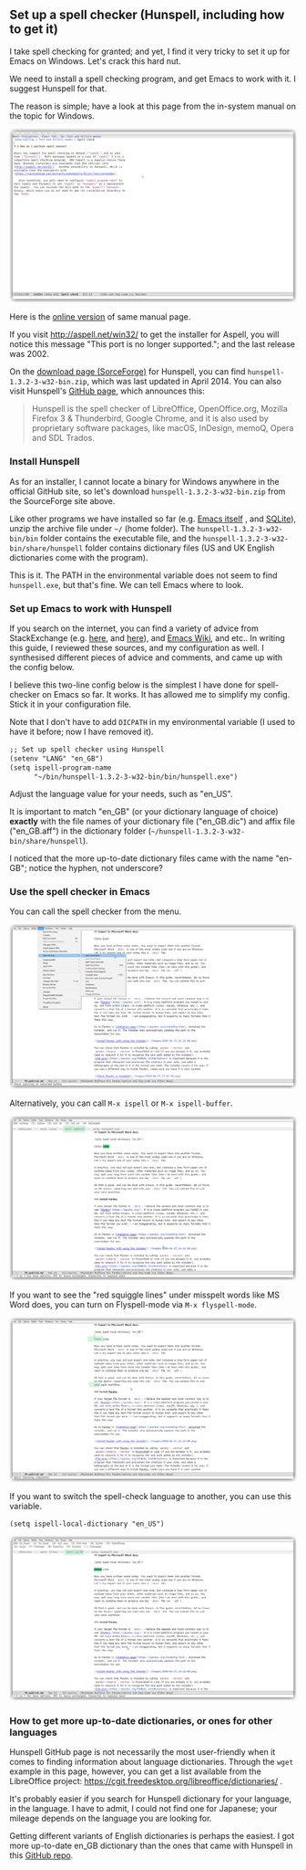 ## Set up a spell checker (Hunspell, including how to get it)

I take spell checking for granted; and yet, I find it very tricky to set it up for Emacs on Windows. Let's crack this hard nut. 

We need to install a spell checking program, and get Emacs to work with it. I suggest Hunspell for that.

The reason is simple; have a look at this page from the in-system manual on the topic for Windows. 

![Read in-system manual for spell checkers on Windows](./images/2020-06-28_19-07-07.png)

Here is the [online version](https://www.gnu.org/software/emacs/manual/html_node/efaq-w32/Spell-check.html) of same manual page.

If you visit http://aspell.net/win32/ to get the installer for Aspell, you will notice this message "This port is no longer supported."; and the last release was 2002. 

On the [download page (SorceForge)](https://sourceforge.net/projects/ezwinports/files/?source=navbar) for Hunspell, you can find `hunspell-1.3.2-3-w32-bin.zip`, which was last updated in April 2014. You can also visit Hunspell's [GitHub page](https://hunspell.github.io/), which announces this: 

> Hunspell is the spell checker of LibreOffice, OpenOffice.org, Mozilla Firefox 3 & Thunderbird, Google Chrome, and it is also used by proprietary software packages, like macOS, InDesign, memoQ, Opera and SDL Trados.

### Install Hunspell

As for an installer, I cannot locate a binary for Windows anywhere in the official GitHub site, so let's download `hunspell-1.3.2-3-w32-bin.zip` from the SourceForge site above.

Like other programs we have installed so far (e.g. [Emacs itself](./10.Get-Emacs.md) , and [SQLite](./30.Set-up-Org-roam.md)), unzip the archive file under `~/` (home folder). The `hunspell-1.3.2-3-w32-bin/bin` folder contains the executable file, and the `hunspell-1.3.2-3-w32-bin/share/hunspell` folder contains dictionary files (US and UK English dictionaries come with the program). 

This is it. The PATH in the environmental variable does not seem to find `hunspell.exe`, but that's fine. We can tell Emacs where to look. 

### Set up Emacs to work with Hunspell

If you search on the internet, you can find a variety of advice from StackExchange (e.g. [here](https://emacs.stackexchange.com/questions/30008/hunspell-flyspell-and-emacs-on-windows), and [here](https://emacs.stackexchange.com/questions/19982/hunspell-error-in-emacs)), and [Emacs Wiki](https://www.emacswiki.org/emacs/InteractiveSpell#toc4), and etc.. In writing this guide, I reviewed these sources, and my configuration as well. I synthesised different pieces of advice and comments, and came up with the config below.

I believe this two-line config below is the simplest I have done for spell-checker on Emacs so far. It works. It has allowed me to simplify my config. Stick it in your configuration file.

Note that I don't have to add `DICPATH` in my environmental variable (I used to have it before; now I have removed it).

```
;; Set up spell checker using Hunspell
(setenv "LANG" "en_GB")
(setq ispell-program-name
      "~/bin/hunspell-1.3.2-3-w32-bin/bin/hunspell.exe")
```

Adjust the language value for your needs, such as "en_US". 

It is important to match "en_GB" (or your dictionary language of choice) **exactly** with the file names of your dictionary file ("en\_GB.dic") and affix file ("en\_GB.aff") in the dictionary folder (`~/hunspell-1.3.2-3-w32-bin/share/hunspell`). 

I noticed that the more up-to-date dictionary files came with the name "en-GB"; notice the hyphen, not underscore?

### Use the spell checker in Emacs

You can call the spell checker from the menu.

![Use spell checker from the menu](./images/2020-06-28_19-02-53.png)

Alternatively, you can call `M-x ispell` or `M-x ispell-buffer`. 

![Call ispell to run a spell check ](./images/2020-06-28_19-49-34.png)

If you want to see the "red squiggle lines" under misspelt words like MS Word does, you can turn on Flyspell-mode via `M-x flyspell-mode`.

![Show the squiggles under the misspelt words like Word](./images/2020-06-28_19-52-43.png)

If you want to switch the spell-check language to another, you can use this variable.

```
(setq ispell-local-dictionary "en_US")
```

![Switch the spell checking language to en\_Us](./images/2020-06-28_19-50-09.png)


### How to get more up-to-date dictionaries, or ones for other languages

Hunspell GitHub page is not necessarily the most user-friendly when it comes to finding information about language dictionaries. Through the `wget` example in this page, however, you can get a list available from the LibreOffice project: https://cgit.freedesktop.org/libreoffice/dictionaries/ .

It's probably easier if you search for Hunspell dictionary for your language, in the language. I have to admit, I could not find one for Japanese; your mileage depends on the language you are looking for.

Getting different variants of English dictionaries is perhaps the easiest. I got more up-to-date en\_GB dictionary than the ones that came with Hunspell in this [GitHub repo](https://github.com/marcoagpinto/aoo-mozilla-en-dict).
